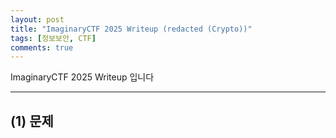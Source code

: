 ```yaml
---
layout: post
title: "ImaginaryCTF 2025 Writeup (redacted (Crypto))"
tags: [정보보안, CTF]
comments: true
---
```


ImaginaryCTF 2025 Writeup 입니다

--- 

## (1) 문제 
